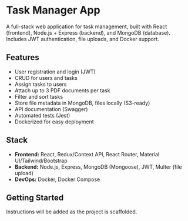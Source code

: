# Task Manager App

A full-stack web application for task management, built with React (frontend), Node.js + Express (backend), and MongoDB (database). Includes JWT authentication, file uploads, and Docker support.

## Features
- User registration and login (JWT)
- CRUD for users and tasks
- Assign tasks to users
- Attach up to 3 PDF documents per task
- Filter and sort tasks
- Store file metadata in MongoDB, files locally (S3-ready)
- API documentation (Swagger)
- Automated tests (Jest)
- Dockerized for easy deployment

## Stack
- **Frontend:** React, Redux/Context API, React Router, Material UI/Tailwind/Bootstrap
- **Backend:** Node.js, Express, MongoDB (Mongoose), JWT, Multer (file upload)
- **DevOps:** Docker, Docker Compose

## Getting Started
Instructions will be added as the project is scaffolded. 
